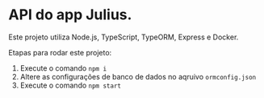 # API do app Julius.

Este projeto utiliza Node.js, TypeScript, TypeORM, Express e Docker.

Etapas para rodar este projeto:

1. Execute o comando `npm i`
2. Altere as configurações de banco de dados no aqruivo `ormconfig.json`
3. Execute o comando `npm start`